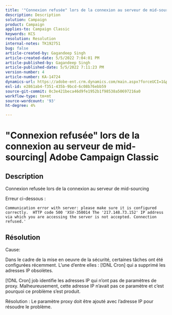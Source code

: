 ```yaml
---
title: '"Connexion refusée" lors de la connexion au serveur de mid-sourcing| Adobe Campaign Classic"'
description: Description
solution: Campaign
product: Campaign
applies-to: Campaign Classic
keywords: KCS
resolution: Resolution
internal-notes: TK192751
bug: false
article-created-by: Gagandeep Singh
article-created-date: 5/5/2022 7:04:01 PM
article-published-by: Gagandeep Singh
article-published-date: 5/5/2022 7:11:23 PM
version-number: 4
article-number: KA-14724
dynamics-url: https://adobe-ent.crm.dynamics.com/main.aspx?forceUCI=1&pagetype=entityrecord&etn=knowledgearticle&id=fb5b9f1e-a6cc-ec11-a7b5-6045bd00dd66
exl-id: e2861ab4-f351-435b-9bcd-6c08b76ebb59
source-git-commit: 0c3e421beca46d9fe1952b1f98538a50697216a0
workflow-type: tm+mt
source-wordcount: '93'
ht-degree: 4%

---
```


# &quot;Connexion refusée&quot; lors de la connexion au serveur de mid-sourcing| Adobe Campaign Classic

## Description



Connexion refusée lors de la connexion au serveur de mid-sourcing

Erreur ci-dessous : 


`Communication error with server: please make sure it is configured correctly.  HTTP code 500 'XSV-350014 The '217.148.73.152' IP address via which you are accessing the server is not accepted. Connection refused.'`


## Résolution

Cause:

Dans le cadre de la mise en oeuvre de la sécurité, certaines tâches ont été configurées récemment. L’une d’entre elles : [!DNL Cron] qui a supprimé les adresses IP obsolètes.

[!DNL Cron] job identifie les adresses IP qui n’ont pas de paramètres de proxy. Malheureusement, cette adresse IP n’avait pas ce paramètre et c’est pourquoi ce problème s’est produit.

Résolution : Le paramètre proxy doit être ajouté avec l’adresse IP pour résoudre le problème.
